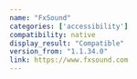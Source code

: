 ```yaml
---
name: "FxSound"
categories: ['accessibility']
compatibility: native
display_result: "Compatible"
version_from: "1.1.34.0"
link: https://www.fxsound.com
---
```

